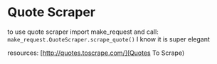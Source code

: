 # Quote Scraper

to use quote scraper import make_request and call:
```make_request.QuoteScraper.scrape_quote()```
I know it is super elegant

resources:
[http://quotes.toscrape.com/](Quotes To Scrape)
